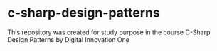 # c-sharp-design-patterns
This repository was created for study purpose in the course C-Sharp Design Patterns by Digital Innovation One
